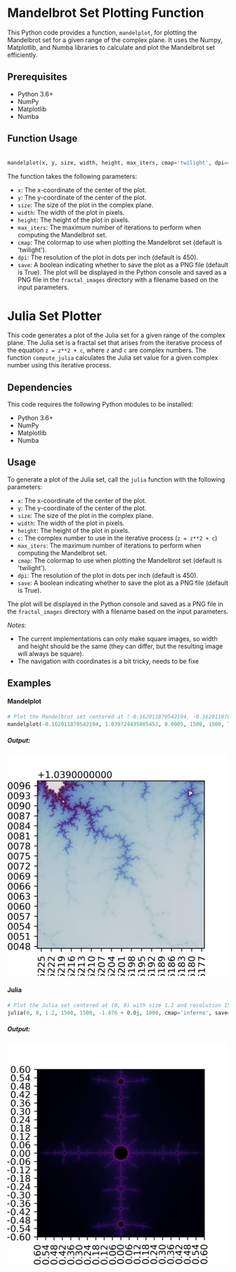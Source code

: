 # Mandelbrot Set Plotting Function

This Python code provides a function, `mandelplot`, for plotting the Mandelbrot set for a given range of the complex plane. It uses the Numpy, Matplotlib, and Numba libraries to calculate and plot the Mandelbrot set efficiently.

## Prerequisites

-   Python 3.6+
-   NumPy
-   Matplotlib
-   Numba

## Function Usage
```python

mandelplot(x, y, size, width, height, max_iters, cmap='twilight', dpi=450, save=True)
```

The function takes the following parameters:

-   `x`: The x-coordinate of the center of the plot.
-   `y`: The y-coordinate of the center of the plot.
-   `size`: The size of the plot in the complex plane.
-   `width`: The width of the plot in pixels.
-   `height`: The height of the plot in pixels.
-   `max_iters`: The maximum number of iterations to perform when computing the Mandelbrot set.
-   `cmap`: The colormap to use when plotting the Mandelbrot set (default is 'twilight').
-   `dpi`: The resolution of the plot in dots per inch (default is 450).
-   `save`: A boolean indicating whether to save the plot as a PNG file (default is True).
The plot will be displayed in the Python console and saved as a PNG file in the `fractal_images` directory with a filename based on the input parameters.

# Julia Set Plotter

This code generates a plot of the Julia set for a given range of the complex plane. The Julia set is a fractal set that arises from the iterative process of the equation `z = z**2 + c`, where `z` and `c` are complex numbers. The function `compute_julia` calculates the Julia set value for a given complex number using this iterative process.

## Dependencies

This code requires the following Python modules to be installed:

-   Python 3.6+
-   NumPy
-   Matplotlib
-   Numba

## Usage

To generate a plot of the Julia set, call the `julia` function with the following parameters:

-   `x`: The x-coordinate of the center of the plot.
-   `y`: The y-coordinate of the center of the plot.
-   `size`: The size of the plot in the complex plane.
-   `width`: The width of the plot in pixels.
-   `height`: The height of the plot in pixels.
-   `c`: The complex number to use in the iterative process (`z = z**2 + c`)
-   `max_iters`: The maximum number of iterations to perform when computing the Mandelbrot set.
-   `cmap`: The colormap to use when plotting the Mandelbrot set (default is 'twilight').
-   `dpi`: The resolution of the plot in dots per inch (default is 450).
-   `save`: A boolean indicating whether to save the plot as a PNG file (default is True).

The plot will be displayed in the Python console and saved as a PNG file in the `fractal_images` directory with a filename based on the input parameters.

*Notes:*
- The current implementations can only make square images, so width and height should be the same (they can differ, but the resulting image will always be square).
- The navigation with coordinates is a bit tricky, needs to be fixe

## Examples
#### Mandelplot
```python
# Plot the Mandelbrot set centered at (-0.162011870542194, -0.162011870542194) with size 0.0005 and resolution 1500x1500
mandelplot(-0.162011870542194, 1.039724435805453, 0.0005, 1500, 1500, 740, cmap='twilight', save=False)
```

##### Output:
![Lichtenberg Mandelbrot](images/x-0.162011870542194_y1.039724435805453_size0.0005_w1500_h1500_twilight.png)

#### Julia
```python
# Plot the Julia set centered at (0, 0) with size 1.2 and resolution 1500x1500
julia(0, 0, 1.2, 1500, 1500, -1.476 + 0.0j, 1000, cmap='inferno', save=False)
```
##### Output:
![Julia's cross](images/x0_y0_size1.2_w1500_h1500_c(-1.476+0j)_inferno.png)
